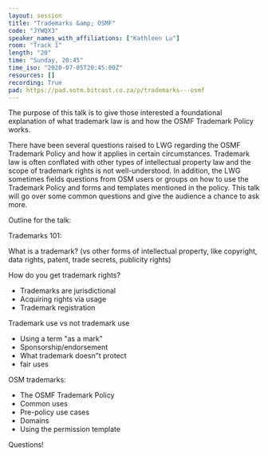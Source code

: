 ```yaml
---
layout: session
title: "Trademarks &amp; OSMF"
code: "JYWQX3"
speaker_names_with_affiliations: ["Kathleen Lu"]
room: "Track 1"
length: "20"
time: "Sunday, 20:45"
time_iso: "2020-07-05T20:45:00Z"
resources: []
recording: True
pad: https://pad.sotm.bitcast.co.za/p/trademarks---osmf
---
```

The purpose of this talk is to give those interested a foundational explanation of what trademark law is and how the OSMF Trademark Policy works. 

There have been several questions raised to LWG regarding the OSMF Trademark Policy and how it applies in certain circumstances. Trademark law is often conflated with other types of intellectual property law and the scope of trademark rights is not well-understood.  In addition, the LWG sometimes fields questions from OSM users or groups on how to use the Trademark Policy and forms and templates mentioned in the policy. This talk will go over some common questions and give the audience a chance to ask more.   

Outline for the talk:

Trademarks 101:

What is a trademark? (vs other forms of intellectual property, like copyright, data rights, patent, trade secrets, publicity rights)

How do you get trademark rights?
 - Trademarks are jurisdictional
 - Acquiring rights via usage
 - Trademark registration

Trademark use vs not trademark use
 - Using a term &#34;as a mark&#34;
 - Sponsorship/endorsement
 - What trademark doesn"t protect
 - fair uses

OSM trademarks:
 - The OSMF Trademark Policy
 - Common uses
 - Pre-policy use cases
 - Domains
 - Using the permission template

Questions!
